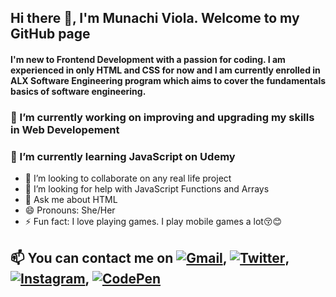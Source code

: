  ## Hi there 👋, I'm Munachi Viola. Welcome to my GitHub page

#### I'm new to Frontend Development with a passion for coding. I am experienced in only HTML and CSS for now and I am currently enrolled in ALX Software Engineering program which aims to cover the fundamentals basics of software engineering.


### 🔭 I’m currently working on improving and upgrading my skills in Web Developement
### 🌱 I’m currently learning JavaScript on Udemy
- 👯 I’m looking to collaborate on any real life project
- 🤔 I’m looking for help with JavaScript Functions and Arrays
- 💬 Ask me about HTML
- 😄 Pronouns: She/Her
- ⚡ Fun fact: I love playing games. I play mobile games a lot😚😊

## 📫 You can contact me on [![Gmail](https://img.shields.io/badge/Gmail-D14836?style=for-the-badge&logo=gmail&logoColor=white)](mailto:munaviola5@gmail.com), [![Twitter](https://img.shields.io/badge/Twitter-1DA1F2?style=for-the-badge&logo=twitter&logoColor=white)](https://twitter.com/@moonatchee5), [![Instagram](https://img.shields.io/badge/Instagram-E4405F?style=for-the-badge&logo=instagram&logoColor=white)](https://www.instagram.com/moona_tchee/), [![CodePen](https://img.shields.io/badge/CodePen-000000?style=for-the-badge&logo=codepen&logoColor=white)](https://codepen.io/@Munaviola/)
